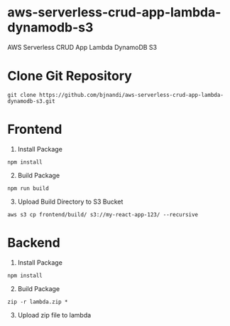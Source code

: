 # aws-serverless-crud-app-lambda-dynamodb-s3
AWS Serverless CRUD App Lambda DynamoDB S3

# Clone Git Repository
```
git clone https://github.com/bjnandi/aws-serverless-crud-app-lambda-dynamodb-s3.git
```

# Frontend
1. Install Package

```
npm install
```
2. Build Package
```
npm run build
```
3. Upload Build Directory to S3 Bucket
```
aws s3 cp frontend/build/ s3://my-react-app-123/ --recursive
```
# Backend
1. Install Package

```
npm install
```
2. Build Package
```
zip -r lambda.zip *
```
3. Upload zip file to lambda
